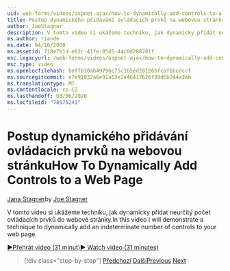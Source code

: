 ```yaml
---
uid: web-forms/videos/aspnet-ajax/how-to-dynamically-add-controls-to-a-web-page
title: Postup dynamického přidávání ovládacích prvků na webovou stránku | Microsoft Docs
author: JoeStagner
description: V tomto videu si ukážeme techniku, jak dynamicky přidat neurčitý počet ovládacích prvků do webové stránky.
ms.author: riande
ms.date: 04/16/2008
ms.assetid: 718e7b1d-e02c-41fe-85d5-44c0d288201f
msc.legacyurl: /web-forms/videos/aspnet-ajax/how-to-dynamically-add-controls-to-a-web-page
msc.type: video
ms.openlocfilehash: beffb10a649796c75c165ed28126bfcaf6bcdccf
ms.sourcegitcommit: e7e91932a6e91a63e2e46417626f39d6b244a3ab
ms.translationtype: MT
ms.contentlocale: cs-CZ
ms.lasthandoff: 03/06/2020
ms.locfileid: "78575241"
---
```

# <a name="how-to-dynamically-add-controls-to-a-web-page"></a><span data-ttu-id="8aa3d-103">Postup dynamického přidávání ovládacích prvků na webovou stránku</span><span class="sxs-lookup"><span data-stu-id="8aa3d-103">How To Dynamically Add Controls to a Web Page</span></span>

<span data-ttu-id="8aa3d-104">[Jana Stagner](https://github.com/JoeStagner)</span><span class="sxs-lookup"><span data-stu-id="8aa3d-104">by [Joe Stagner](https://github.com/JoeStagner)</span></span>

<span data-ttu-id="8aa3d-105">V tomto videu si ukážeme techniku, jak dynamicky přidat neurčitý počet ovládacích prvků do webové stránky.</span><span class="sxs-lookup"><span data-stu-id="8aa3d-105">In this video I will demonstrate a technique to dynamically add an indeterminate number of controls to your web page.</span></span>

[<span data-ttu-id="8aa3d-106">&#9654;Přehrát video (31 minut)</span><span class="sxs-lookup"><span data-stu-id="8aa3d-106">&#9654; Watch video (31 minutes)</span></span>](https://channel9.msdn.com/Blogs/ASP-NET-Site-Videos/how-to-dynamically-add-controls-to-a-web-page)

> [!div class="step-by-step"]
> <span data-ttu-id="8aa3d-107">[Předchozí](how-to-dynamically-change-css-using-the-aspnet-ajax-updatepanel.md)
> [Další](set-up-your-development-environment-for-aspnet-35.md)</span><span class="sxs-lookup"><span data-stu-id="8aa3d-107">[Previous](how-to-dynamically-change-css-using-the-aspnet-ajax-updatepanel.md)
[Next](set-up-your-development-environment-for-aspnet-35.md)</span></span>
